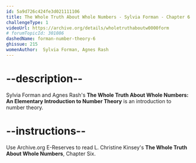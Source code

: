 ```yaml
---
id: 5a9d726c424fe3d021111106
title: The Whole Truth About Whole Numbers - Sylvia Forman - Chapter 6
challengeType: 1
videoUrl: https://archive.org/details/wholetruthaboutw0000form
# forumTopicId: 301086
dashedName: forman-number-theory-6
ghissue: 215
womenAuthor:  Sylvia Forman, Agnes Rash
---
```


# --description--

 Sylvia Forman and Agnes Rash's __The Whole Truth About Whole Numbers: An Elementary Introduction to Number Theory__ is an introduction to number theory.

# --instructions--

Use Archive.org E-Reserves to read L. Christine Kinsey's __The Whole Truth About Whole Numbers__, Chapter Six. 